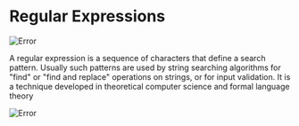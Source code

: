 # Regular Expressions

![Error](https://elmprogramming.com/images/chapter-3/3.15-regular-expression/regular-expression-for-time.svg)

A regular expression is a sequence of characters that define a search pattern. Usually such patterns are used by string searching algorithms for "find" or "find and replace" operations on strings, or for input validation. It is a technique developed in theoretical computer science and formal language theory

![Error](https://res.cloudinary.com/practicaldev/image/fetch/s--BkTlhG-K--/c_limit%2Cf_auto%2Cfl_progressive%2Cq_auto%2Cw_880/https://i.imgur.com/ekFpQUg.png)